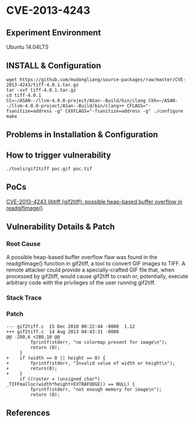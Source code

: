 # CVE-2013-4243

## Experiment Environment

Ubuntu 14.04LTS

## INSTALL & Configuration

```
wget https://github.com/mudongliang/source-packages/raw/master/CVE-2013-4243/tiff-4.0.1.tar.gz
tar -xvf tiff-4.0.1.tar.gz
cd tiff-4.0.1
CC=~/ASAN--/llvm-4.0.0-project/ASan--Build/bin/clang CXX=~/ASAN--/llvm-4.0.0-project/ASan--Build/bin/clang++ CFLAGS="-fsanitize=address -g" CXXFLAGS="-fsanitize=address -g" ./configure
make
```

## Problems in Installation & Configuration


## How to trigger vulnerability

```
./tools/gif2tiff poc.gif poc.tif
```

## PoCs

[CVE-2013-4243 libtiff (gif2tiff): possible heap-based buffer overflow in readgifimage()](http://bugzilla.maptools.org/show_bug.cgi?id=2451#c10)

## Vulnerability Details & Patch

### Root Cause

A possible heap-based buffer overflow flaw was found in the readgifimage()
function in gif2tiff, a tool to convert GIF images to TIFF. A remote attacker
could provide a specially-crafted GIF file that, when processed by gif2tiff,
would cause gif2tiff to crash or, potentially, execute arbitrary code with the
privileges of the user running gif2tiff.

### Stack Trace

### Patch

```
--- gif2tiff.c	15 Dec 2010 00:22:44 -0000	1.12
+++ gif2tiff.c	14 Aug 2013 04:43:31 -0000
@@ -280,6 +280,10 @@
         fprintf(stderr, "no colormap present for image\n");
         return (0);
     }
+    if (width == 0 || height == 0) {
+        fprintf(stderr, "Invalid value of width or height\n");
+        return(0);
+    }
     if ((raster = (unsigned char*) _TIFFmalloc(width*height+EXTRAFUDGE)) == NULL) {
         fprintf(stderr, "not enough memory for image\n");
         return (0);
```

## References
